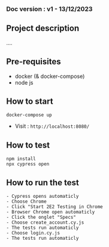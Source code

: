 ### Doc version : v1 - 13/12/2023

## Project description
....

## Pre-requisites
- docker (& docker-compose)
- node js

## How to start
    docker-compose up
- Visit :  `http://localhost:8080/`

## How to test
    npm install
    npx cypress open

## How to run the test
    - Cypress opens automaticly
    - Choose Chrome
    - Click "Start 2E2 Testing in Chrome
    - Browser Chrome open automaticly
    - Click the onglet "Specs"
    - Choose create_account.cy.js
    - The tests run automaticly
    - Choose login.cy.js
    - The tests run automaticly
